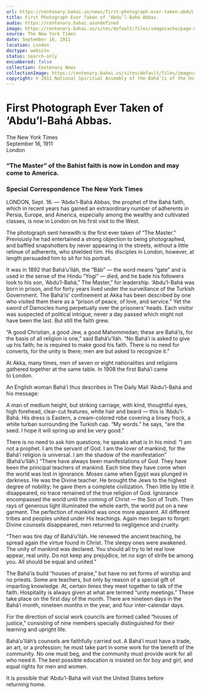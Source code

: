 ```yaml
---
url: https://centenary.bahai.us/news/first-photograph-ever-taken-abdul-baha-abbas
title: First Photograph Ever Taken of ‘Abdu’l-Bahá Abbas.
audio: https://centenary.bahai.usundefined
image: https://centenary.bahai.us/sites/default/files/imagecache/page-main-image/images/press_clippings/09-24-1911%20NYT%20First%20Photograph%20of%20Abdu%27l-Baha.png
source: The New York Times
date: September 16, 1911
location: London
doctype: website
status: search-only
encumbered: false
collection: Centenary News
collectionImage: https://centenary.bahai.us/sites/default/files/imagecache/theme-image/main_image/abdulbaha-overview-small_0.jpg
copyright: © 2011 National Spiritual Assembly of the Bahá’ís of the United States
---
```



# First Photograph Ever Taken of ‘Abdu’l-Bahá Abbas.

The New York Times  
September 16, 1911  
London  



### “The Master” of the Bahist faith is now in London and may come to America.

### Special Correspondence The New York Times

LONDON, Sept. 16. — ‘Abdu’l-Bahá Abbas, the prophet of the Bahá faith, which in recent years has gained an extraordinary number of adherents in Persia, Europe, and America, especially among the wealthy and cultivated classes, is now in London on his first visit to the West.

The photograph sent herewith is the first ever taken of “The Master.” Previously he had entertained a strong objection to being photographed, and baffled snapshotters by never appearing in the streets, without a little retinue of adherents, who shielded him. His disciples in London, however, at length persuaded him to sit for his portrait.

It was in 1892 that Bahá’u’lláh, the “Báb” — the word means “gate” and is used in the sense of the Hindu “Yogi” — died, and he bade his followers look to his son, ‘Abdu’l-Bahá,” The Master,” for leadership. ‘Abdu’l-Bahá was born in prison, and for forty years lived under the surveillance of the Turkish Government. The Bahá’ís’ confinement at Akka has been described by one who visited them there as a “prison of peace, of love, and service.” Yet the sword of Damocles hung perpetually over the prisoners’ heads. Each visitor was suspected of political intrigue; never a day passed which might not have been the last. But still the faith grew.

“A good Christian, a good Jew, a good Mahommedan; these are Bahá’ís, for the basis of all religion is one,” said Bahá’u’lláh. “No Bahá’í is asked to give up his faith; he is required to make good his faith. There is no need for converts, for the unity is there; men are but asked to recognize it.”

At Akka, many times, men of seven or eight nationalities and religions gathered together at the same table. In 1908 the first Bahá’í came to London.

An English woman Bahá’í thus describes in The Daily Mail ‘Abdu’l-Bahá and his message:

A man of medium height, but striking carriage, with kind, thoughtful eyes, high forehead, clear-cut features, white hair and beard — this is ‘Abdu’l-Bahá. His dress is Eastern, a cream-colored robe covering a linsey frock, a white turban surrounding the Turkish cap. “My words.” he says, “are the seed. I hope it will spring up and be very good.”

There is no need to ask him questions; he speaks what is In his mind: “I am not a prophet. I am the servant of God. I am the lover of mankind, for the Bahá’í religion is universal. I am the shadow of the manifestation” (Bahá’u’lláh.) “There have always been manifestations of God. They have been the principal teachers of mankind. Each time they have come when the world was lost in ignorance. Moses came when Egypt was plunged in darkness. He was the Divine teacher. He brought the Jews to the highest degree of nobility; he gave them a complete civilization. Then little by little it disappeared, no trace remained of the true religion of God. Ignorance encompassed the world until the coming of Christ — the Son of Truth. Then rays of generous light illuminated the whole earth, the world put on a new garment. The perfection of mankind was once more apparent. All different tribes and peoples united under His teachings. Again men began to forget: Divine counsels disappeared, men returned to negligence and cruelty.

“Then was tire day of Bahá’u’lláh. He renewed the ancient teaching, he spread again the virtue found in Christ. The sleepy ones were awakened. The unity of mankind was declared. You should all try to let real love appear, real unity. Do not keep any prejujdice, let no sign of strife be among you. All should be equal and united.”

The Bahá’ís build “houses of praise,” but have no set forms of worship and no priests. Some are teachers, but only by reason of a special gift of imparting knowledge. At, certain times they meet together to talk of the faith. Hospitality is always given at what are termed “unity meetings.” These take place on the first day of the month. There are nineteen days in the Bahá’í month, nineteen months in the year, and four inter-calendar days.

For the direction of social work councils are formed called “houses of justice,” consisting of nine members specially distinguished for their learning and upright life.

Bahá’u’lláh’s counsels are faithfully carried out. A Bahá’í must have a trade, an art, or a profession; he must take part in some work for the benefit of the community. No one must beg, and the community must provide work for all who need it. The best possible education is insisted on for boy and girl, and equal rights for men and women.

It is possible that ‘Abdu’l-Bahá will visit the United States before returning home.